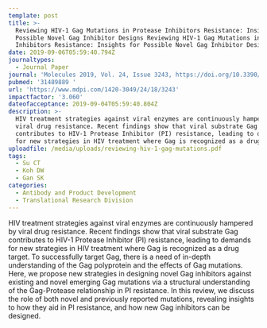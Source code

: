```yaml
---
template: post
title: >-
  Reviewing HIV-1 Gag Mutations in Protease Inhibitors Resistance: Insights for
  Possible Novel Gag Inhibitor Designs Reviewing HIV-1 Gag Mutations in Protease
  Inhibitors Resistance: Insights for Possible Novel Gag Inhibitor Designs
date: 2019-09-06T05:59:40.794Z
journaltypes:
  - Journal Paper
journal: 'Molecules 2019, Vol. 24, Issue 3243, https://doi.org/10.3390/molecules24183243'
pubmed: '31489889 '
url: 'https://www.mdpi.com/1420-3049/24/18/3243'
impactfactor: '3.060'
dateofacceptance: 2019-09-04T05:59:40.804Z
description: >-
  HIV treatment strategies against viral enzymes are continuously hampered by
  viral drug resistance. Recent findings show that viral substrate Gag
  contributes to HIV-1 Protease Inhibitor (PI) resistance, leading to demands
  for new strategies in HIV treatment where Gag is recognized as a drug target.
uploadfile: /media/uploads/reviewing-hiv-1-gag-mutations.pdf
tags:
  - Su CT
  - Koh DW
  - Gan SK
categories:
  - Antibody and Product Development
  - Translational Research Division
---
```

HIV treatment strategies against viral enzymes are continuously hampered by viral drug resistance. Recent findings show that viral substrate Gag contributes to HIV-1 Protease Inhibitor (PI) resistance, leading to demands for new strategies in HIV treatment where Gag is recognized as a drug target. To successfully target Gag, there is a need of in-depth understanding of the Gag polyprotein and the effects of Gag mutations. Here, we propose new strategies in designing novel Gag inhibitors against existing and novel emerging Gag mutations via a structural understanding of the Gag-Protease relationship in PI resistance. In this review, we discuss the role of both novel and previously reported mutations, revealing insights to how they aid in PI resistance, and how new Gag inhibitors can be designed.
